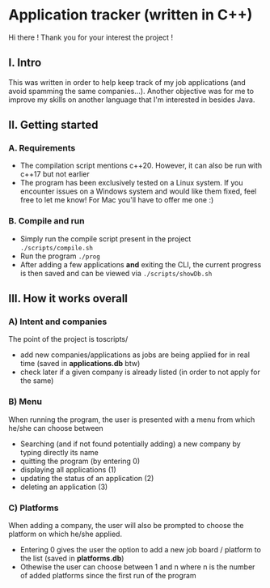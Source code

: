 # Application tracker (written in C++)

Hi there !
Thank you for your interest the project !

## I. Intro
This was written in order to help keep track of my job applications (and avoid spamming the same companies...).
Another objective was for me to improve my skills on another language that I'm interested in besides Java.

## II. Getting started 
### A. Requirements
- The compilation script mentions c++20. However, it can also be run with c++17 but not earlier
- The program has been exclusively tested on a Linux system. 
If you encounter issues on a Windows system and would like them fixed, feel free to let me know! 
For Mac you'll have to offer me one :)

### B. Compile and run
- Simply run the compile script present in the project `./scripts/compile.sh`
- Run the program `./prog`
- After adding a few applications **and** exiting the CLI, the current progress is then saved and can be viewed via `./scripts/showDb.sh`

## III. How it works overall
### A) Intent and companies
The point of the project is toscripts/ 
- add new companies/applications as jobs are being applied for in real time (saved in **applications.db** btw)
- check later if a given company is already listed (in order to not apply for the same)

### B) Menu
When running the program, the user is presented with a menu from which he/she can choose between
- Searching (and if not found potentially adding) a new company by typing directly its name
- quitting the program (by entering 0)
- displaying all applications (1)
- updating the status of an application (2)
- deleting an application (3)

### C) Platforms
When adding a company, the user will also be prompted to choose the platform on which he/she applied.
- Entering 0 gives the user the option to add a new job board / platform to the list (saved in **platforms.db**)
- Othewise the user can choose between 1 and n where n is the number of added platforms since the first run of the program
